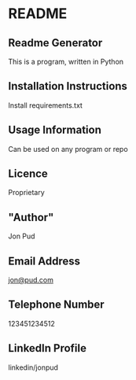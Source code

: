# README

## Readme Generator

This is a program, written in Python

## Installation Instructions

Install requirements.txt

## Usage Information

Can be used on any program or repo

## Licence

Proprietary

## "Author"

Jon Pud

## Email Address

jon@pud.com

## Telephone Number

123451234512

## LinkedIn Profile

linkedin/jonpud  